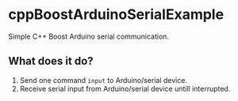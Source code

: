# cppBoostArduinoSerialExample

Simple C++ Boost Arduino serial communication. 

## What does it do?

1. Send one command `input` to Arduino/serial device.
2. Receive serial input from Arduino/serial device untill interrupted.
